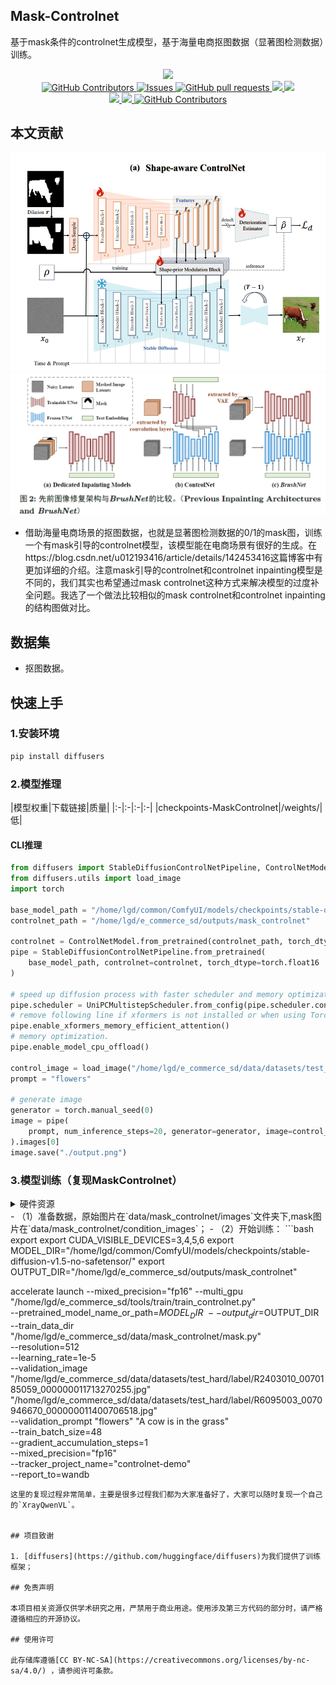 ## Mask-Controlnet

基于mask条件的controlnet生成模型，基于海量电商抠图数据（显著图检测数据）训练。

 <p align="center">
      <a href='https://github.com/leeguandong/MaskControlnet'>
            <img src='https://img.shields.io/badge/Project-Page-Green'>
      </a>
      </br>
      <a href="https://github.com/leeguandong/MaskControlnet/graphs/contributors">
        <img alt="GitHub Contributors" src="https://img.shields.io/github/contributors/leeguandong/MaskControlnet" />
      </a>
      <a href="https://github.com/leeguandong/MaskControlnet/issues">
        <img alt="Issues" src="https://img.shields.io/github/issues/leeguandong/MaskControlnet?color=0088ff" />
      </a>
      <a href="https://github.com/leeguandong/MaskControlnet/pulls">
        <img alt="GitHub pull requests" src="https://img.shields.io/github/issues-pr/leeguandong/MaskControlnet?color=0088ff" />
      </a>
      <a href=href="https://github.com/leeguandong/MaskControlnet/stargazers">
        <img src="https://img.shields.io/github/stars/leeguandong/MaskControlnet?color=ccf">
      </a>
      <a href=href="https://github.com/leeguandong/MaskControlnet">
        <img src="https://img.shields.io/github/repo-size/leeguandong/MaskControlnet.svg?style=flat-square">
      </a>
      </br>
      <a href=href="https://github.com/leeguandong/MaskControlnet">
        <img src="https://visitor-badge.laobi.icu/badge?page_id=https://github.com/leeguandong/MaskControlnet">
      </a>
      <a href=href="https://github.com/leeguandong/MaskControlnet">
        <img src="https://img.shields.io/github/last-commit/leeguandong/MaskControlnet">
      </a>
      <a href="https://github.com/leeguandong/MaskControlnet/blob/main/LICENSE">
        <img alt="GitHub Contributors" src="https://img.shields.io/badge/License-CC%20BY--NC--SA%204.0-lightgrey.svg" />
      </a>
  </p>

## 本文贡献

![](./doc/mask_controlnet.png)
![](./doc/controlnet_inpainting.png)

- 借助海量电商场景的抠图数据，也就是显著图检测数据的0/1的mask图，训练一个有mask引导的controlnet模型，该模型能在电商场景有很好的生成。在https://blog.csdn.net/u012193416/article/details/142453416这篇博客中有更加详细的介绍。注意mask引导的controlnet和controlnet inpainting模型是不同的，我们其实也希望通过mask controlnet这种方式来解决模型的过度补全问题。我选了一个做法比较相似的mask controlnet和controlnet inpainting的结构图做对比。

## 数据集

- 抠图数据。


## 快速上手

### 1.安装环境
```bash
pip install diffusers
```
### 2.模型推理

|模型权重|下载链接|质量|
|:-|:-|:-|:-|
|checkpoints-MaskControlnet|/weights/|低|

#### CLI推理

```python
from diffusers import StableDiffusionControlNetPipeline, ControlNetModel, UniPCMultistepScheduler
from diffusers.utils import load_image
import torch

base_model_path = "/home/lgd/common/ComfyUI/models/checkpoints/stable-diffusion-v1.5-no-safetensor/"
controlnet_path = "/home/lgd/e_commerce_sd/outputs/mask_controlnet"

controlnet = ControlNetModel.from_pretrained(controlnet_path, torch_dtype=torch.float16)
pipe = StableDiffusionControlNetPipeline.from_pretrained(
    base_model_path, controlnet=controlnet, torch_dtype=torch.float16
)

# speed up diffusion process with faster scheduler and memory optimization
pipe.scheduler = UniPCMultistepScheduler.from_config(pipe.scheduler.config)
# remove following line if xformers is not installed or when using Torch 2.0.
pipe.enable_xformers_memory_efficient_attention()
# memory optimization.
pipe.enable_model_cpu_offload()

control_image = load_image("/home/lgd/e_commerce_sd/data/datasets/test_hard/label/R6095001_0070893361_000000011883854742.jpg")
prompt = "flowers"

# generate image
generator = torch.manual_seed(0)
image = pipe(
    prompt, num_inference_steps=20, generator=generator, image=control_image
).images[0]
image.save("./output.png")

```

### 3.模型训练（复现MaskControlnet）

<details>
  <summary>硬件资源</summary>
  <p>* 实验在A800 (4X, 80GB)上进行</p>
</details>
- （1）准备数据，原始图片在`data/mask_controlnet/images`文件夹下,mask图片在`data/mask_controlnet/condition_images`；
- （2）开始训练：
```bash
export export CUDA_VISIBLE_DEVICES=3,4,5,6
export MODEL_DIR="/home/lgd/common/ComfyUI/models/checkpoints/stable-diffusion-v1.5-no-safetensor/"
export OUTPUT_DIR="/home/lgd/e_commerce_sd/outputs/mask_controlnet"
 
accelerate launch --mixed_precision="fp16" --multi_gpu "/home/lgd/e_commerce_sd/tools/train/train_controlnet.py" \
 --pretrained_model_name_or_path=$MODEL_DIR \
 --output_dir=$OUTPUT_DIR \
 --train_data_dir "/home/lgd/e_commerce_sd/data/mask_controlnet/mask.py" \
 --resolution=512 \
 --learning_rate=1e-5 \
 --validation_image "/home/lgd/e_commerce_sd/data/datasets/test_hard/label/R2403010_0070185059_000000011713270255.jpg" "/home/lgd/e_commerce_sd/data/datasets/test_hard/label/R6095003_0070946670_000000011400706518.jpg" \
 --validation_prompt "flowers" "A cow is in the grass" \
 --train_batch_size=48 \
 --gradient_accumulation_steps=1 \
 --mixed_precision="fp16" \
 --tracker_project_name="controlnet-demo" \
 --report_to=wandb
```
这里的复现过程非常简单，主要是很多过程我们都为大家准备好了，大家可以随时复现一个自己的`XrayQwenVL`。


## 项目致谢

1. [diffusers](https://github.com/huggingface/diffusers)为我们提供了训练框架；

## 免责声明

本项目相关资源仅供学术研究之用，严禁用于商业用途。使用涉及第三方代码的部分时，请严格遵循相应的开源协议。

## 使用许可

此存储库遵循[CC BY-NC-SA](https://creativecommons.org/licenses/by-nc-sa/4.0/) ，请参阅许可条款。

